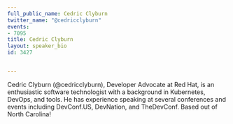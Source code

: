 ---
full_public_name: Cedric Clyburn
twitter_name: "@cedricclyburn"
events:
- 7095
title: Cedric Clyburn
layout: speaker_bio
id: 3427

---
Cedric Clyburn (@cedricclyburn), Developer Advocate at Red Hat, is an enthusiastic software technologist with a background in Kubernetes, DevOps, and tools. He has experience speaking at several conferences and events including DevConf.US, DevNation, and TheDevConf. Based out of North Carolina!